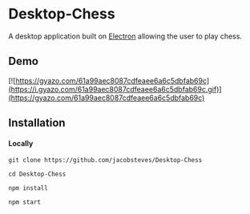 # Desktop-Chess
A desktop application built on [Electron](https://electron.atom.io/) allowing the user to play chess.

## Demo
[![https://gyazo.com/61a99aec8087cdfeaee6a6c5dbfab69c](https://i.gyazo.com/61a99aec8087cdfeaee6a6c5dbfab69c.gif)](https://gyazo.com/61a99aec8087cdfeaee6a6c5dbfab69c)

## Installation
#### Locally

`git clone https://github.com/jacobsteves/Desktop-Chess`

`cd Desktop-Chess`

`npm install`

`npm start`
